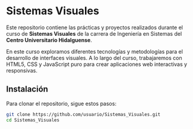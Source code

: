 # Sistemas Visuales

Este repositorio contiene las prácticas y proyectos realizados durante el curso de **Sistemas Visuales** de la carrera de Ingeniería en Sistemas del **Centro Universitario Hidalguense**.

En este curso exploramos diferentes tecnologías y metodologías para el desarrollo de interfaces visuales. A lo largo del curso, trabajaremos con HTML5, CSS y JavaScript puro para crear aplicaciones web interactivas y responsivas.

## Instalación

Para clonar el repositorio, sigue estos pasos:

```sh
git clone https://github.com/usuario/Sistemas_Visuales.git
cd Sistemas_Visuales
